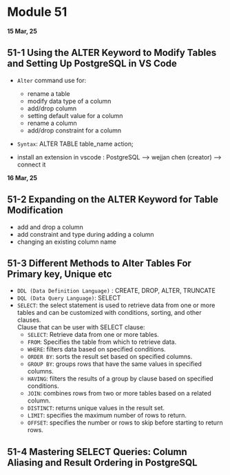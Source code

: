 # Module 51

**15 Mar, 25**

## 51-1 Using the ALTER Keyword to Modify Tables and Setting Up PostgreSQL in VS Code

- `Alter` command use for:
  - rename a table
  - modify data type of a column
  - add/drop column
  - setting default value for a column
  - rename a column
  - add/drop constraint for a column
- `Syntax`: ALTER TABLE table_name action;

- install an extension in vscode : PostgreSQL --> wejjan chen (creator) --> connect it

**16 Mar, 25**

## 51-2 Expanding on the ALTER Keyword for Table Modification

- add and drop a column
- add constraint and type during adding a column
- changing an existing column name

## 51-3 Different Methods to Alter Tables For Primary key, Unique etc

- `DDL (Data Definition Language)` : CREATE, DROP, ALTER, TRUNCATE
- `DQL (Data Query Language)`: SELECT
- `SELECT`: the select statement is used to retrieve data from one or more tables and can be customized with conditions, sorting, and other clauses.
  <br> Clause that can be user with SELECT clause:
  - `SELECT`: Retrieve data from one or more tables.
  - `FROM`: Specifies the table from which to retrieve data.
  - `WHERE`: filters data based on specified conditions.
  - `ORDER BY`: sorts the result set based on specified columns.
  - `GROUP BY`: groups rows that have the same values in specified columns.
  - `HAVING`: filters the results of a group by clause based on specified conditions.
  - `JOIN`: combines rows from two or more tables based on a related column.
  - `DISTINCT`: returns unique values in the result set.
  - `LIMIT`: specifies the maximum number of rows to return.
  - `OFFSET`: specifies the number or rows to skip before starting to return rows.

## 51-4 Mastering SELECT Queries: Column Aliasing and Result Ordering in PostgreSQL
